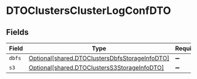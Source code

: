 # DTOClustersClusterLogConfDTO


## Fields

| Field                                                                                                      | Type                                                                                                       | Required                                                                                                   | Description                                                                                                |
| ---------------------------------------------------------------------------------------------------------- | ---------------------------------------------------------------------------------------------------------- | ---------------------------------------------------------------------------------------------------------- | ---------------------------------------------------------------------------------------------------------- |
| `dbfs`                                                                                                     | [Optional[shared.DTOClustersDbfsStorageInfoDTO]](undefined/models/shared/dtoclustersdbfsstorageinfodto.md) | :heavy_minus_sign:                                                                                         | N/A                                                                                                        |
| `s3`                                                                                                       | [Optional[shared.DTOClustersS3StorageInfoDTO]](undefined/models/shared/dtoclusterss3storageinfodto.md)     | :heavy_minus_sign:                                                                                         | N/A                                                                                                        |